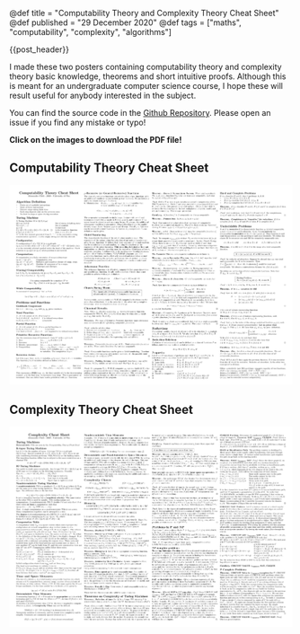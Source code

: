 @def title =  "Computability Theory and Complexity Theory Cheat Sheet"
@def published = "29 December 2020"
@def tags = ["maths", "computability", "complexity", "algorithms"]

{{post_header}}

I made these two posters containing computability theory and complexity theory basic knowledge, theorems and short intuitive proofs.
Although this is meant for an undergraduate computer science course, I hope these will result useful for anybody interested in the subject. 

You can find the source code in the [Github Repository](https://github.com/0x0f0f0f/computability-complexity-cheat-sheets).
Please open an issue if you find any mistake or typo!

**Click on the images to download the PDF file!**

## Computability Theory Cheat Sheet
[![](/assets/images/comp-cheat.png)](/assets/files/comp-cheat.pdf)


## Complexity Theory Cheat Sheet
[![](/assets/images/cplx-cheat.png)](/assets/files/cplx-cheat.pdf)

